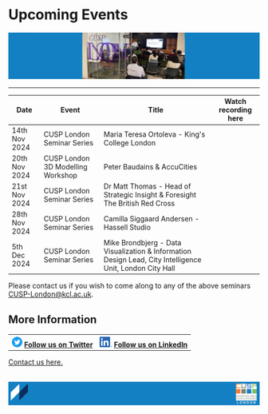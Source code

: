 # Upcoming Events

![PhDConf3](./assets/PhDConf3.png) <br>

-------------------------------- 

| Date        | Event    | Title      | Watch recording here |
| ------------- | ---------- | ---------- | ---------- |
|14th Nov 2024|CUSP London Seminar Series|Maria Teresa Ortoleva - King's College London|
|20th Nov 2024|CUSP London 3D Modelling Workshop|Peter Baudains & AccuCities|
|21st Nov 2024|CUSP London Seminar Series|Dr Matt Thomas - Head of Strategic Insight & Foresight The British Red Cross| |                                
|28th Nov 2024|CUSP London Seminar Series|Camilla Siggaard Andersen - Hassell Studio|
5th Dec 2024|CUSP London Seminar Series|Mike Brondbjerg - Data Visualization & Information Design Lead, City Intelligence Unit, London City Hall|


Please contact us if you wish to come along to any of the above seminars CUSP-London@kcl.ac.uk.

## More Information

<table border="0" cellspacing="0" cellpadding="0">
  <tr>
    <th>
<a href="https://twitter.com/cusplondon?lang=en"><img src="./assets/Twitterblue.svg" alt="Twitter" style="width:21px;height:21px;"></a>
<a href="https://twitter.com/cusplondon?lang=en">Follow us on Twitter</a>
    </th>
        <th>
<a href="https://www.linkedin.com/company/centre-for-urban-science-and-progress-london-cusp-london-king-s-college-london/"><img src="./assets/LI-In-Bug.png" alt="Linked In" style="height:21px;"></a>
<a href="https://www.linkedin.com/company/centre-for-urban-science-and-progress-london-cusp-london-king-s-college-london/)">Follow us on LinkedIn</a>
       </th>
   </tr>
</table>
  
[Contact us here.](./YouCanJoinUs.md)<br><br>

![CUSP London Logo](./assets/CUSPbanner_thin_03.png)
